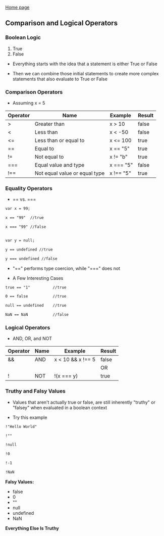 [Home page](https://cfjalos.github.io/cfJalos.github.io-reading-notes-/)

## Comparison and Logical Operators ##

### Boolean Logic ###

1. True
2. False

* Everything starts with the idea that a statement is either True or False

* Then we can combine those initial statements to create more complex statements that also evaluate to True or False

### Comparison Operators ###

* Assuming x = 5 

| Operator | Name | Example ​| Result |
| --- | --- | --- | --- |
| > | Greater than | x > 10 | false |
| < | Less than | x < -50 | false |
| <= | Less than or equal to | x <= 100 | true |
| == | Equal to | x == "5" | true |
| !=  | Not equal to | x != "b" | true |
| ===  | Equal value and type | x === "5" | false |
| !== | Not equal value or equal type | x !== "5" | true |

### Equality Operators ### 

* == vs. ===

```html
var x = 99;

x == "99"  //true

x === "99" //false


var y = null;

y == undefined //true

y === undefined //false
```

* "==" performs type coercion, while "===" does not

* A Few Interesting Cases

```html
true == "1"          //true

0 == false           //true

null == undefined    //true

NaN == NaN           //false
```

### Logical Operators ###

* AND, OR, and NOT

| Operator | Name | Example | Result |
| --- | --- | --- | --- |
| && | AND | x < 10 && x !== 5 | false |
| || | OR | y > 9 || x === 5 | true |
| ! | NOT | !(x === y) | true |

### Truthy and Falsy Values ###

* Values that aren't actually true or false, are still inherently "truthy" or "falsey" when evaluated in a boolean context

* Try this example

```html
!"Hello World"

!""

!null

!0

!-1

!NaN
```

**Falsy Values:**

* false
* 0
* ""
* null
* undefined
* NaN 

**Everything Else Is Truthy**

